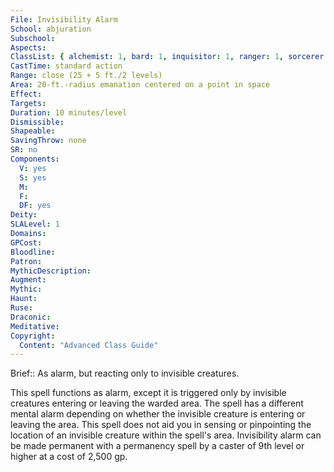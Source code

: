 ```yaml
---
File: Invisibility Alarm
School: abjuration
Subschool: 
Aspects: 
ClassList: { alchemist: 1, bard: 1, inquisitor: 1, ranger: 1, sorcerer: 1, wizard: 1, psychic: 1 }
CastTime: standard action
Range: close (25 + 5 ft./2 levels)
Area: 20-ft.-radius emanation centered on a point in space
Effect: 
Targets: 
Duration: 10 minutes/level
Dismissible: 
Shapeable: 
SavingThrow: none
SR: no
Components:
  V: yes
  S: yes
  M: 
  F: 
  DF: yes
Deity: 
SLALevel: 1
Domains: 
GPCost: 
Bloodline: 
Patron: 
MythicDescription: 
Augment: 
Mythic: 
Haunt: 
Ruse: 
Draconic: 
Meditative: 
Copyright:
  Content: "Advanced Class Guide"
---
```

Brief:: As alarm, but reacting only to invisible creatures.

This spell functions as alarm, except it is triggered only by invisible creatures entering or leaving the warded area.  The spell has a different mental alarm depending on whether the invisible creature is entering or leaving the area. This spell does not aid you in sensing or pinpointing the location of an invisible creature within the spell's area.  Invisibility alarm can be made permanent with a permanency spell by a caster of 9th level or higher at a cost of 2,500 gp.

